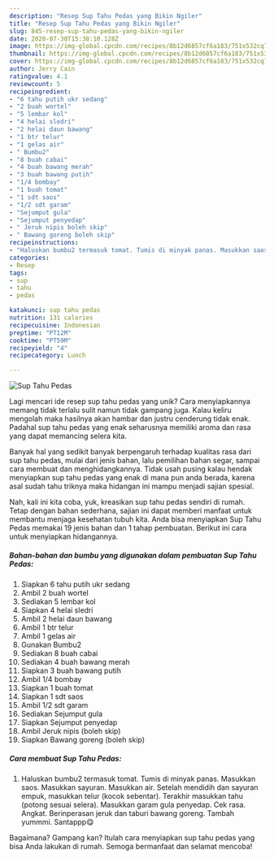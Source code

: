 ```yaml
---
description: "Resep Sup Tahu Pedas yang Bikin Ngiler"
title: "Resep Sup Tahu Pedas yang Bikin Ngiler"
slug: 845-resep-sup-tahu-pedas-yang-bikin-ngiler
date: 2020-07-30T15:38:10.128Z
image: https://img-global.cpcdn.com/recipes/8b12d6857cf6a183/751x532cq70/sup-tahu-pedas-foto-resep-utama.jpg
thumbnail: https://img-global.cpcdn.com/recipes/8b12d6857cf6a183/751x532cq70/sup-tahu-pedas-foto-resep-utama.jpg
cover: https://img-global.cpcdn.com/recipes/8b12d6857cf6a183/751x532cq70/sup-tahu-pedas-foto-resep-utama.jpg
author: Jerry Cain
ratingvalue: 4.1
reviewcount: 5
recipeingredient:
- "6 tahu putih ukr sedang"
- "2 buah wortel"
- "5 lembar kol"
- "4 helai sledri"
- "2 helai daun bawang"
- "1 btr telur"
- "1 gelas air"
- " Bumbu2"
- "8 buah cabai"
- "4 buah bawang merah"
- "3 buah bawang putih"
- "1/4 bombay"
- "1 buah tomat"
- "1 sdt saos"
- "1/2 sdt garam"
- "Sejumput gula"
- "Sejumput penyedap"
- " Jeruk nipis boleh skip"
- " Bawang goreng boleh skip"
recipeinstructions:
- "Haluskan bumbu2 termasuk tomat. Tumis di minyak panas. Masukkan saos. Masukkan sayuran. Masukkan air. Setelah mendidih dan sayuran empuk, masukkan telur (kocok sebentar). Terakhir masukkan tahu (potong sesuai selera). Masukkan garam gula penyedap. Cek rasa. Angkat. Berinperasan jeruk dan taburi bawang goreng. Tambah yummmi. Santappp😋"
categories:
- Resep
tags:
- sup
- tahu
- pedas

katakunci: sup tahu pedas 
nutrition: 131 calories
recipecuisine: Indonesian
preptime: "PT12M"
cooktime: "PT59M"
recipeyield: "4"
recipecategory: Lunch

---
```



![Sup Tahu Pedas](https://img-global.cpcdn.com/recipes/8b12d6857cf6a183/751x532cq70/sup-tahu-pedas-foto-resep-utama.jpg)

Lagi mencari ide resep sup tahu pedas yang unik? Cara menyiapkannya memang tidak terlalu sulit namun tidak gampang juga. Kalau keliru mengolah maka hasilnya akan hambar dan justru cenderung tidak enak. Padahal sup tahu pedas yang enak seharusnya memiliki aroma dan rasa yang dapat memancing selera kita.

Banyak hal yang sedikit banyak berpengaruh terhadap kualitas rasa dari sup tahu pedas, mulai dari jenis bahan, lalu pemilihan bahan segar, sampai cara membuat dan menghidangkannya. Tidak usah pusing kalau hendak menyiapkan sup tahu pedas yang enak di mana pun anda berada, karena asal sudah tahu triknya maka hidangan ini mampu menjadi sajian spesial.




Nah, kali ini kita coba, yuk, kreasikan sup tahu pedas sendiri di rumah. Tetap dengan bahan sederhana, sajian ini dapat memberi manfaat untuk membantu menjaga kesehatan tubuh kita. Anda bisa menyiapkan Sup Tahu Pedas memakai 19 jenis bahan dan 1 tahap pembuatan. Berikut ini cara untuk menyiapkan hidangannya.

<!--inarticleads1-->

##### Bahan-bahan dan bumbu yang digunakan dalam pembuatan Sup Tahu Pedas:

1. Siapkan 6 tahu putih ukr sedang
1. Ambil 2 buah wortel
1. Sediakan 5 lembar kol
1. Siapkan 4 helai sledri
1. Ambil 2 helai daun bawang
1. Ambil 1 btr telur
1. Ambil 1 gelas air
1. Gunakan  Bumbu2
1. Sediakan 8 buah cabai
1. Sediakan 4 buah bawang merah
1. Siapkan 3 buah bawang putih
1. Ambil 1/4 bombay
1. Siapkan 1 buah tomat
1. Siapkan 1 sdt saos
1. Ambil 1/2 sdt garam
1. Sediakan Sejumput gula
1. Siapkan Sejumput penyedap
1. Ambil  Jeruk nipis (boleh skip)
1. Siapkan  Bawang goreng (boleh skip)




<!--inarticleads2-->

##### Cara membuat Sup Tahu Pedas:

1. Haluskan bumbu2 termasuk tomat. Tumis di minyak panas. Masukkan saos. Masukkan sayuran. Masukkan air. Setelah mendidih dan sayuran empuk, masukkan telur (kocok sebentar). Terakhir masukkan tahu (potong sesuai selera). Masukkan garam gula penyedap. Cek rasa. Angkat. Berinperasan jeruk dan taburi bawang goreng. Tambah yummmi. Santappp😋




Bagaimana? Gampang kan? Itulah cara menyiapkan sup tahu pedas yang bisa Anda lakukan di rumah. Semoga bermanfaat dan selamat mencoba!
